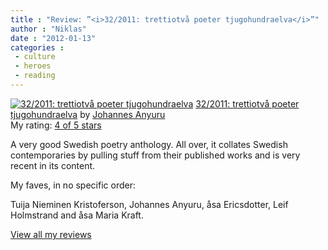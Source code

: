 ```yaml
---
title : "Review: ”<i>32/2011: trettiotvå poeter tjugohundraelva</i>”"
author : "Niklas"
date : "2012-01-13"
categories : 
 - culture
 - heroes
 - reading
---
```


[![32/2011: trettiotvå poeter tjugohundraelva](http://photo.goodreads.com/books/1322648873m/13130025.jpg)](http://www.goodreads.com/book/show/13130025) [32/2011: trettiotvå poeter tjugohundraelva](http://www.goodreads.com/book/show/13130025) by [Johannes Anyuru](http://www.goodreads.com/author/show/657736)  
My rating: [4 of 5 stars](http://www.goodreads.com/review/show/241419162)  
  
A very good Swedish poetry anthology. All over, it collates Swedish contemporaries by pulling stuff from their published works and is very recent in its content.

My faves, in no specific order:

Tuija Nieminen Kristoferson, Johannes Anyuru, åsa Ericsdotter, Leif Holmstrand and åsa Maria Kraft.  
  
[View all my reviews](http://www.goodreads.com/review/show/241419162)
